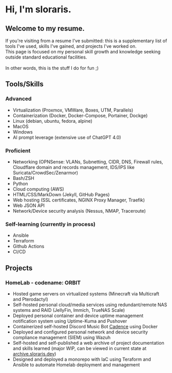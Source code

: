 # Hi, I'm sloraris.
## Welcome to my resume.
If you're visiting from a resume I've submitted: this is a supplementary list of tools I've used, skills I've gained, and projects I've worked on.\
This page is focused on my personal skill growth and knowledge seeking outside standard educational facilities.\
\
In other words, this is the stuff I do for fun ;)

## Tools/Skills
### Advanced
- Virtualization (Proxmox, VMWare, Boxes, UTM, Parallels)
- Containerization (Docker, Docker-Compose, Portainer, Dockge)
- Linux (debian, ubuntu, fedora, alpine)
- MacOS
- Windows
- AI prompt leverage (extensive use of ChatGPT 4.0)

### Proficient
- Networking (OPNSense: VLANs, Subnetting, CIDR, DNS, Firewall rules, Cloudflare domain and records management, IDS/IPS like Suricata/CrowdSec/Zenarmor)
- Bash/ZSH
- Python
- Cloud computing (AWS)
- HTML/CSS/MarkDown (Jekyll, GitHub Pages)
- Web hosting (SSL certificates, NGINX Proxy Manager, Traefik)
- Web JSON API
- Network/Device security analysis (Nessus, NMAP, Traceroute)

### Self-learning (currently in process)
- Ansible
- Terraform
- Github Actions
- CI/CD

## Projects
### HomeLab - codename: ORBIT
- Hosted game servers on virtualized systems (Minecraft via Multicraft and Pterodactyl)
- Self-hosted personal cloud/media services using redundant/remote NAS systems and RAID (JellyFin, Immich, TrueNAS Scale)
- Deployed personal container and device uptime management notification system using Uptime-Kuma and Pushover
- Containerized self-hosted Discord Music Bot [Cadence](https://github.com/mariusbegby/cadence-discord-bot) using Docker
- Deployed and configured personal network and device security compliance management (SIEM) using Wazuh
- Self-hosted and self-published a web archive of project documentation and skills learned (major WIP, can be viewed in current state at [archive.sloraris.dev](https://archive.sloraris.dev))
- Designed and deployed a monorepo with IaC using Teraform and Ansible to automate Homelab deployment and management
